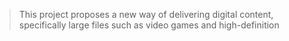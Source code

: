 > This project proposes a new way of delivering digital content, specifically large files such as video games and high-definition 